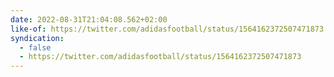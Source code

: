```yaml
---
date: 2022-08-31T21:04:08.562+02:00
like-of: https://twitter.com/adidasfootball/status/1564162372507471873
syndication:
  - false
  - https://twitter.com/adidasfootball/status/1564162372507471873
---
```

